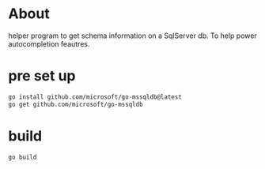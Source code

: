 # About
helper program to get schema information on a SqlServer db.
To help power autocompletion feautres.

# pre set up
```bash
go install github.com/microsoft/go-mssqldb@latest
go get github.com/microsoft/go-mssqldb
```

# build
```bash
go build
```